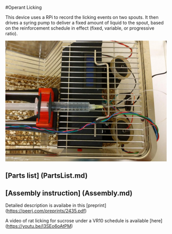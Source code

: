 #Operant Licking

This device uses a RPi to record the licking events on two spouts. It then drives a syring pump to deliver a fixed amount of liquid to the spout, based on the reinforcement schedule in effect (fixed, variable, or progressive ratio).  

![](images/syrngeLoaded.jpg)

## [Parts list] (PartsList.md) 

## [Assembly instruction] (Assembly.md)

Detailed description is availabe in this [preprint] (https://peerj.com/preprints/2435.pdf)

A video of rat licking for sucrose under a VR10 schedule is available [here] (https://youtu.be/l3SEo6oAtPM)
